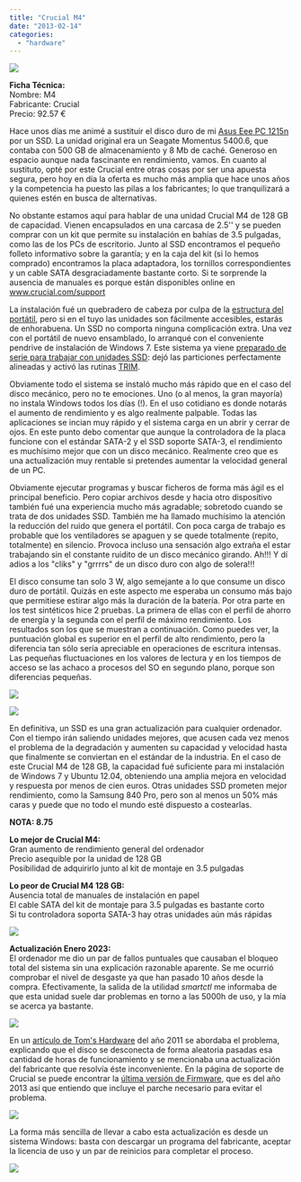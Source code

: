 ```yaml
---
title: "Crucial M4"
date: "2013-02-14"
categories: 
  - "hardware"
---
```


![](images/crucial-m4-packaging.jpg)

**Ficha Técnica:**  
Nombre: M4  
Fabricante: Crucial  
Precio: 92.57 €

Hace unos días me animé a sustituir el disco duro de mi [Asus Eee PC 1215n](../../../2011/08/asus-eee-pc-1215n/) por un SSD. La unidad original era un Seagate Momentus 5400.6, que contaba con 500 GB de almacenamiento y 8 Mb de caché. Generoso en espacio aunque nada fascinante en rendimiento, vamos. En cuanto al sustituto, opté por este Crucial entre otras cosas por ser una apuesta segura, pero hoy en día la oferta es mucho más amplia que hace unos años y la competencia ha puesto las pilas a los fabricantes; lo que tranquilizará a quienes estén en busca de alternativas.

No obstante estamos aquí para hablar de una unidad Crucial M4 de 128 GB de capacidad. Vienen encapsulados en una carcasa de 2.5'' y se pueden comprar con un kit que permite su instalación en bahías de 3.5 pulgadas, como las de los PCs de escritorio. Junto al SSD encontramos el pequeño folleto informativo sobre la garantía; y en la caja del kit (si lo hemos comprado) encontramos la placa adaptadora, los tornillos correspondientes y un cable SATA desgraciadamente bastante corto. Si te sorprende la ausencia de manuales es porque están disponibles online en www.crucial.com/support

La instalación fué un quebradero de cabeza por culpa de la [estructura del portátil](http://www.youtube.com/watch?v=DgSjmzz8Alg), pero si en el tuyo las unidades son fácilmente accesibles, estarás de enhorabuena. Un SSD no comporta ninguna complicación extra. Una vez con el portátil de nuevo ensamblado, lo arranqué con el conveniente pendrive de instalación de Windows 7. Este sistema ya viene [preparado de serie para trabajar con unidades SSD](http://es.wikipedia.org/wiki/Unidad_de_estado_s%C3%B3lido#Optimizaciones_afines_a_SSD_en_los_sistemas_de_archivos): dejó las particiones perfectamente alineadas y activó las rutinas [TRIM](http://es.wikipedia.org/wiki/TRIM).

Obviamente todo el sistema se instaló mucho más rápido que en el caso del disco mecánico, pero no te emociones. Uno (o al menos, la gran mayoría) no instala Windows todos los días (!). En el uso cotidiano es donde notarás el aumento de rendimiento y es algo realmente palpable. Todas las aplicaciones se incian muy rápido y el sistema carga en un abrir y cerrar de ojos. En este punto debo comentar que aunque la controladora de la placa funcione con el estándar SATA-2 y el SSD soporte SATA-3, el rendimiento es muchísimo mejor que con un disco mecánico. Realmente creo que es una actualización muy rentable si pretendes aumentar la velocidad general de un PC.

Obviamente ejecutar programas y buscar ficheros de forma más ágil es el principal beneficio. Pero copiar archivos desde y hacia otro dispositivo también fué una experiencia mucho más agradable; sobretodo cuando se trata de dos unidades SSD. También me ha llamado muchísimo la atención la reducción del ruido que genera el portátil. Con poca carga de trabajo es probable que los ventiladores se apaguen y se quede totalmente (repito, totalmente) en silencio. Provoca incluso una sensación algo extraña el estar trabajando sin el constante ruidito de un disco mecánico girando. Ah!!! Y dí adios a los "cliks" y "grrrrs" de un disco duro con algo de solera!!!

El disco consume tan solo 3 W, algo semejante a lo que consume un disco duro de portátil. Quizás en este aspecto me esperaba un consumo más bajo que permitiese estirar algo más la duración de la batería. Por otra parte en los test sintéticos hice 2 pruebas. La primera de ellas con el perfil de ahorro de energía y la segunda con el perfil de máximo rendimiento. Los resultados son los que se muestran a continuación. Como puedes ver, la puntuación global es superior en el perfil de alto rendimiento, pero la diferencia tan sólo sería apreciable en operaciones de escritura intensas. Las pequeñas fluctuaciones en los valores de lectura y en los tiempos de acceso se las achaco a procesos del SO en segundo plano, porque son diferencias pequeñas.

![](images/crucial-m4-benchmark-1.png)

![](images/crucial-m4-benchmark-2.png)

En definitiva, un SSD es una gran actualización para cualquier ordenador. Con el tiempo irán saliendo unidades mejores, que acusen cada vez menos el problema de la degradación y aumenten su capacidad y velocidad hasta que finalmente se conviertan en el estándar de la industria. En el caso de este Crucial M4 de 128 GB, la capacidad fué suficiente para mi instalación de Windows 7 y Ubuntu 12.04, obteniendo una amplia mejora en velocidad y respuesta por menos de cien euros. Otras unidades SSD prometen mejor rendimiento, como la Samsung 840 Pro, pero son al menos un 50% más caras y puede que no todo el mundo esté dispuesto a costearlas.

**NOTA: 8.75**

**Lo mejor de Crucial M4:**  
Gran aumento de rendimiento general del ordenador  
Precio asequible por la unidad de 128 GB  
Posibilidad de adquirirlo junto al kit de montaje en 3.5 pulgadas

**Lo peor de Crucial M4 128 GB:**  
Ausencia total de manuales de instalación en papel  
El cable SATA del kit de montaje para 3.5 pulgadas es bastante corto  
Si tu controladora soporta SATA-3 hay otras unidades aún más rápidas

![](images/crucial-m4.jpg)

**Actualización Enero 2023:**  
El ordenador me dio un par de fallos puntuales que causaban el bloqueo total del sistema sin una explicación razonable aparente. Se me ocurrió comprobar el nivel de desgaste ya que han pasado 10 años desde la compra. Efectivamente, la salida de la utilidad _smartctl_ me informaba de que esta unidad suele dar problemas en torno a las 5000h de uso, y la mía se acerca ya bastante.

![](images/crucial-m4-smartctl-output.png)

En un [artículo de Tom's Hardware](https://www.tomshardware.com/news/Crucial-m4-Firmware-BSOD,14544.html) del año 2011 se abordaba el problema, explicando que el disco se desconecta de forma aleatoria pasadas esa cantidad de horas de funcionamiento y se mencionaba una actualización del fabricante que resolvía éste inconveniente. En la página de soporte de Crucial se puede encontrar la [última versión de Firmware](https://www.crucial.com/support/ssd-support/m4-25-inch-support), que es del año 2013 así que entiendo que incluye el parche necesario para evitar el problema. 

![](images/crucial-m4-firmware-update-utility-download.png)

La forma más sencilla de llevar a cabo esta actualización es desde un sistema Windows: basta con descargar un programa del fabricante, aceptar la licencia de uso y un par de reinicios para completar el proceso. 

![](images/crucial-m4-firmware-update-utility-windows.png)